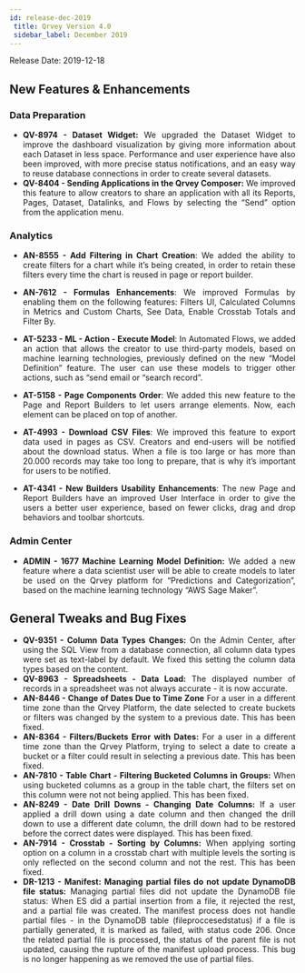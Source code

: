 ```yaml
---
id: release-dec-2019
 title: Qrvey Version 4.0
 sidebar_label: December 2019
---
```

<div style="text-align: justify">
Release Date: 2019-12-18

## New Features & Enhancements

### Data Preparation
*   **QV-8974 - Dataset Widget:** We upgraded the Dataset Widget to improve the dashboard visualization by giving more information about each Dataset in less space. Performance and user experience have also been improved, with more precise status notifications, and an easy way to reuse database connections in order to create several datasets.
*   **QV-8404 - Sending Applications in the Qrvey Composer:** We improved this feature to allow creators to share an application with all its Reports, Pages, Dataset, Datalinks, and Flows by selecting the “Send” option from the application menu.

### Analytics

* **AN-8555 - Add Filtering in Chart Creation**: We added the ability to create filters for a chart while it’s being created, in order to retain these filters every time the chart is reused in page or report builder.

* **AN-7612 - Formulas Enhancements**: We improved Formulas by enabling them on the following features: Filters UI, Calculated Columns in Metrics and Custom Charts, See Data, Enable Crosstab Totals and Filter By.

* **AT-5233 - ML - Action - Execute Model**: In Automated Flows, we added an action that allows the creator to use third-party models, based on machine learning technologies, previously defined on the new “Model Definition” feature. The user can use these models to trigger other actions, such as “send email or “search record”.

* **AT-5158 - Page Components Order**: We added this new feature to the Page and Report Builders to let users arrange elements. Now, each element can be placed on top of another.

* **AT-4993 - Download CSV Files**: We improved this feature to export data used in pages as CSV. Creators and end-users will be notified about the download status. When a file is too large or has more than 20.000 records may take too long to prepare, that is why it’s important for users to be notified.

* **AT-4341 - New Builders Usability Enhancements**: The new Page and Report Builders have an improved User Interface in order to give the users a better user experience, based on fewer clicks, drag and drop behaviors and toolbar shortcuts.


### Admin Center

*   **ADMIN - 1677 Machine Learning Model Definition:** We added a new feature where a data scientist user will be able to create models to later be used on the Qrvey platform for “Predictions and Categorization”, based on the machine learning technology “AWS Sage Maker”.

## General Tweaks and Bug Fixes

*   **QV-9351 - Column Data Types Changes:** On the Admin Center, after using the SQL View from a database connection, all column data types were set as text-label by default. We fixed this setting the column data types based on the content.
*   **QV-8963 - Spreadsheets - Data Load:** The displayed number of records in a spreadsheet was not always accurate - it is now accurate.
*   **AN-8446 - Change of Dates Due to Time Zone** For a user in a different time zone than the Qrvey Platform, the date selected to create buckets or filters was changed by the system to a previous date. This has been fixed.
*   **AN-8364 - Filters/Buckets Error with Dates:** For a user in a different time zone than the Qrvey Platform, trying to select a date to create a bucket or a filter could result in selecting a previous date. This has been fixed.
*   **AN-7810 - Table Chart - Filtering Bucketed Columns in Groups:**  When using bucketed columns as a group in the table chart, the filters set on this column were not not being applied. This has been fixed.
*   **AN-8249 - Date Drill Downs - Changing Date Columns:** If a user applied a drill down using a date column and then changed the drill down to use a different date column, the drill down had to be restored before the correct dates were displayed.  This has been fixed.
*   **AN-7914 - Crosstab - Sorting by Columns:** When applying sorting option on a column in a crosstab chart with multiple levels the sorting is only reflected on the second column and not the rest.   This has been fixed.
*   **DR-1213 - Manifest: Managing partial files do not update DynamoDB file status:** Managing partial files did not update the DynamoDB file status: When ES did a partial insertion from a file, it rejected the rest, and a partial file was created. The manifest process does not handle partial files - in the DynamoDB table (fileproccesedstatus) if a file is partially generated, it is marked as failed, with status code 206. Once the related partial file is processed, the status of the parent file is not updated, causing the rupture of the manifest upload process. This bug is no longer happening as we removed the use of partial files.

